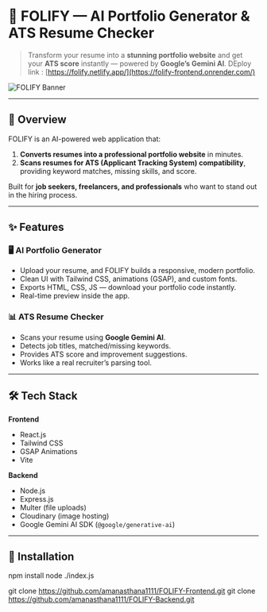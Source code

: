 # 🌟 FOLIFY — AI Portfolio Generator & ATS Resume Checker

> Transform your resume into a **stunning portfolio website** and get your **ATS score** instantly — powered by **Google’s Gemini AI**.
DEploy link : [https://folify.netlify.app/](https://folify-frontend.onrender.com/)


![FOLIFY Banner](https://i.ibb.co/gpJXs27/yash2.jpg)

---

## 🚀 Overview
FOLIFY is an AI-powered web application that:
1. **Converts resumes into a professional portfolio website** in minutes.
2. **Scans resumes for ATS (Applicant Tracking System) compatibility**, providing keyword matches, missing skills, and score.

Built for **job seekers, freelancers, and professionals** who want to stand out in the hiring process.

---

## ✨ Features

### 🖥️ AI Portfolio Generator
- Upload your resume, and FOLIFY builds a responsive, modern portfolio.
- Clean UI with Tailwind CSS, animations (GSAP), and custom fonts.
- Exports HTML, CSS, JS — download your portfolio code instantly.
- Real-time preview inside the app.

### 📊 ATS Resume Checker
- Scans your resume using **Google Gemini AI**.
- Detects job titles, matched/missing keywords.
- Provides ATS score and improvement suggestions.
- Works like a real recruiter’s parsing tool.

---

## 🛠️ Tech Stack
**Frontend**
- React.js
- Tailwind CSS
- GSAP Animations
- Vite

**Backend**
- Node.js
- Express.js
- Multer (file uploads)
- Cloudinary (image hosting)
- Google Gemini AI SDK (`@google/generative-ai`)


---

## 🔧 Installation
npm install
node ./index.js


git clone https://github.com/amanasthana1111/FOLIFY-Frontend.git
git clone https://github.com/amanasthana1111/FOLIFY-Backend.git


